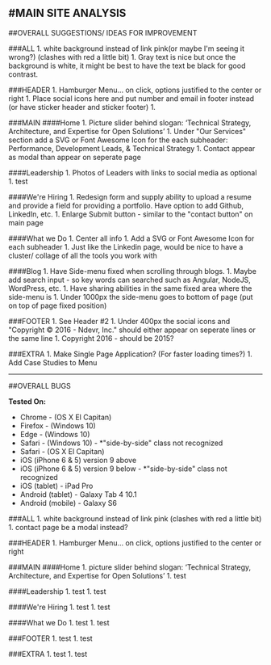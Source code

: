 #MAIN SITE ANALYSIS
----

##OVERALL SUGGESTIONS/ IDEAS FOR IMPROVEMENT

###ALL
    1. white background instead of link pink(or maybe I'm seeing it wrong?) (clashes with red a little bit)
    1. Gray text is nice but once the background is white, it might be best to have the text be black for good contrast. 

###HEADER
    1. Hamburger Menu… on click, options justified to the center or right
    1. Place social icons here and put number and email in footer instead (or have sticker header and sticker footer)
    1. 

###MAIN
####Home
    1. Picture slider behind slogan: ‘Technical Strategy, Architecture, and Expertise for Open Solutions’
    1. Under "Our Services" section add a SVG or Font Awesome Icon for the each subheader: Performance, Development Leads, & Technical Strategy 
    1. Contact appear as modal than appear on seperate page

####Leadership
    1. Photos of Leaders with links to social media as optional
    1. test

####We're Hiring
    1. Redesign form and supply ability to upload a resume and provide a field for providing a portfolio. Have option to add Github, LinkedIn, etc.
    1. Enlarge Submit button - similar to the "contact button" on main page

####What we Do
    1. Center all info
    1. Add a SVG or Font Awesome Icon for each subheader
    1. Just like the Linkedin page, would be nice to have a cluster/ collage of all the tools you work with

####Blog
    1. Have Side-menu fixed when scrolling through blogs.
    1. Maybe add search input - so key words can searched such as Angular, NodeJS, WordPress, etc. 
    1. Have sharing abilities in the same fixed area where the side-menu is
    1. Under 1000px the side-menu goes to bottom of page (put on top of page fixed position) 

###FOOTER
    1. See Header #2
    1. Under 400px the social icons and "Copyright © 2016 - Ndevr, Inc." should either appear on seperate lines or the same line
    1. Copyright 2016 - should be 2015?

###EXTRA
    1. Make Single Page Application? (For faster loading times?)
    1. Add Case Studies to Menu

---

##OVERALL BUGS

**Tested On:**
* Chrome - (OS X El Capitan)
* Firefox - (Windows 10)
* Edge - (Windows 10)
* Safari - (Windows 10) - *"side-by-side" class not recognized
* Safari - (OS X El Capitan)
* iOS (iPhone 6 & 5) version 9 above
* iOS (iPhone 6 & 5) version 9 below - *"side-by-side" class not recognized
* iOS (tablet) - iPad Pro
* Android (tablet) - Galaxy Tab 4 10.1
* Android (mobile) - Galaxy S6

###ALL
    1. white background instead of link pink (clashes with red a little bit)
    1. contact page be a modal instead?

###HEADER
    1. Hamburger Menu… on click, options justified to the center or right

###MAIN
####Home
    1. picture slider behind slogan: ‘Technical Strategy, Architecture, and Expertise for Open Solutions’
    1. test 

####Leadership
    1. test
    1. test

####We're Hiring
    1. test
    1. test

####What we Do
    1. test
    1. test

###FOOTER
    1. test
    1. test

###EXTRA
    1. test
    1. test
